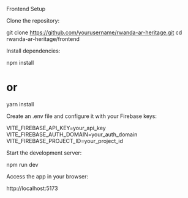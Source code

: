 Frontend Setup

Clone the repository:

git clone https://github.com/yourusername/rwanda-ar-heritage.git
cd rwanda-ar-heritage/frontend

Install dependencies:

npm install

# or

yarn install

Create an .env file and configure it with your Firebase keys:

VITE_FIREBASE_API_KEY=your_api_key
VITE_FIREBASE_AUTH_DOMAIN=your_auth_domain
VITE_FIREBASE_PROJECT_ID=your_project_id

Start the development server:

npm run dev

Access the app in your browser:

http://localhost:5173
